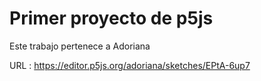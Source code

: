 # Primer proyecto de p5js

Este trabajo pertenece a Adoriana

URL : https://editor.p5js.org/adoriana/sketches/EPtA-6up7